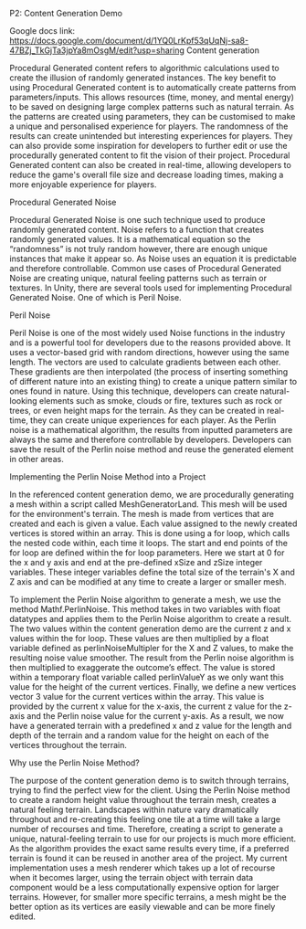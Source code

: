
P2: Content Generation Demo

Google docs link: https://docs.google.com/document/d/1YQ0LrKpf53qUqNj-sa8-47BZj_TkGjTa3jpYa8mOsgM/edit?usp=sharing
Content generation

Procedural Generated content refers to algorithmic calculations used to create the illusion of randomly generated instances. The key benefit to using Procedural Generated content is to automatically create patterns from parameters/inputs. This allows resources (time, money, and mental energy) to be saved on designing large complex patterns such as natural terrain. As the patterns are created using parameters, they can be customised to make a unique and personalised experience for players. The randomness of the results can create unintended but interesting experiences for players. They can also provide some inspiration for developers to further edit or use the procedurally generated content to fit the vision of their project. Procedural Generated content can also be created in real-time, allowing developers to reduce the game's overall file size and decrease loading times, making a more enjoyable experience for players.

Procedural Generated Noise

Procedural Generated Noise is one such technique used to produce randomly generated content. Noise refers to a function that creates randomly generated values. It is a mathematical equation so the “randomness” is not truly random however, there are enough unique instances that make it appear so. As Noise uses an equation it is predictable and therefore controllable. Common use cases of Procedural Generated Noise are creating unique, natural feeling patterns such as terrain or textures.
In Unity, there are several tools used for implementing Procedural Generated Noise. One of which is Peril Noise.

Peril Noise 

Peril Noise is one of the most widely used Noise functions in the industry and is a powerful tool for developers due to the reasons provided above.
It uses a vector-based grid with random directions, however using the same length. The vectors are used to calculate gradients between each other. These gradients are then interpolated (the process of inserting something of different nature into an existing thing) to create a unique pattern similar to ones found in nature. 
Using this technique, developers can create natural-looking elements such as smoke, clouds or fire, textures such as rock or trees, or even height maps for the terrain. As they can be created in real-time, they can create unique experiences for each player.
As the Perlin noise is a mathematical algorithm, the results from inputted parameters are always the same and therefore controllable by developers. Developers can save the result of the Perlin noise method and reuse the generated element in other areas.

Implementing the Perlin Noise Method into a Project

In the referenced content generation demo, we are procedurally generating a mesh within a script called MeshGeneratorLand. This mesh will be used for the environment's terrain. The mesh is made from vertices that are created and each is given a value. Each value assigned to the newly created vertices is stored within an array. This is done using a for loop, which calls the nested code within, each time it loops. The start and end points of the for loop are defined within the for loop parameters. Here we start at 0 for the x and y axis and end at the pre-defined xSize and zSize integer variables. These integer variables define the total size of the terrain's X and Z axis and can be modified at any time to create a larger or smaller mesh. 

To implement the Perlin Noise algorithm to generate a mesh, we use the method Mathf.PerlinNoise. This method takes in two variables with float datatypes and applies them to the Perlin Noise algorithm to create a result. The two values within the content generation demo are the current z and x values within the for loop. These values are then multiplied by a float variable defined as perlinNoiseMultipler for the X and Z values, to make the resulting noise value smoother. The result from the Perlin noise algorithm is then multiplied to exaggerate the outcome’s effect. The value is stored within a temporary float variable called perlinValueY as we only want this value for the height of the current vertices. Finally, we define a new vertices vector 3 value for the current vertices within the array. This value is provided by the current x value for the x-axis, the current z value for the z-axis and the Perlin noise value for the current y-axis. 
As a result, we now have a generated terrain with a predefined x and z value for the length and depth of the terrain and a random value for the height on each of the vertices throughout the terrain.

Why use the Perlin Noise Method?

The purpose of the content generation demo is to switch through terrains, trying to find the perfect view for the client.
Using the Perlin Noise method to create a random height value throughout the terrain mesh, creates a natural feeling terrain. Landscapes within nature vary dramatically throughout and re-creating this feeling one tile at a time will take a large number of recourses and time. Therefore, creating a script to generate a unique, natural-feeling terrain to use for our projects is much more efficient. As the algorithm provides the exact same results every time, if a preferred terrain is found it can be reused in another area of the project.
My current implementation uses a mesh renderer which takes up a lot of recourse when it becomes larger, using the terrain object with terrain data component would be a less computationally expensive option for larger terrains. However, for smaller more specific terrains, a mesh might be the better option as its vertices are easily viewable and can be more finely edited.
